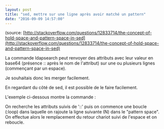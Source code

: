 ```yaml
---
layout: post
title: "sed, mettre sur une ligne après avoir matché un pattern"
date: "2016-09-09 14:57:00"
---
```

<script src="//pastebin.com/embed_js/d4M43kPz"></script>
(source: [http://stackoverflow.com/questions/12833714/the-concept-of-hold-space-and-pattern-space-in-sed](http://stackoverflow.com/questions/12833714/the-concept-of-hold-space-and-pattern-space-in-sed)


La commande ldapsearch peut renvoyer des attributs avec leur valeur en base64 (présence :: après le nom de l'attribut) sur une ou plusieurs lignes (commençant par un espace).

Je souhaitais donc les merger facilement.

En regardant du côté de sed, il est possible de le faire facilement.

L'exemple ci-dessous montre la commande :

<script src="//pastebin.com/embed_js/cuqgnzMr"></script>

On recherche les attributs suivis de '::' puis on commence une boucle (:loop) dans laquelle on rajoute la ligne suivante (N) dans le "pattern space". On effectue alors le remplacement du retour chariot suivi de l'espace et on reboucle.



